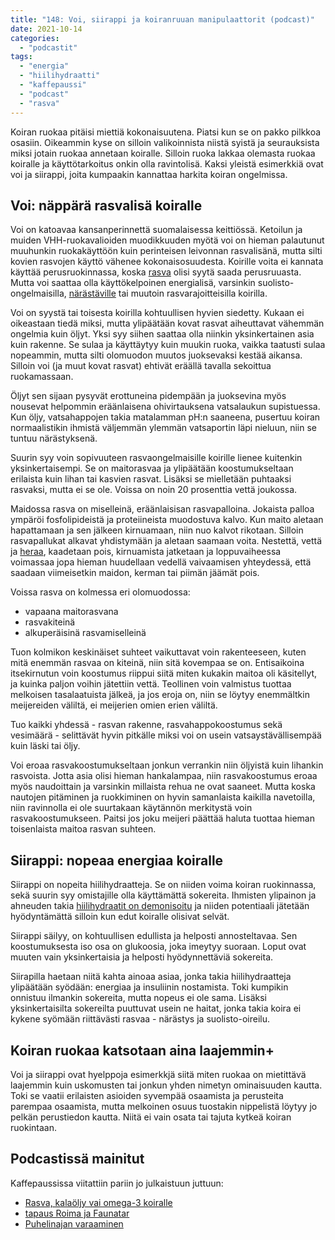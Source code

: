 ```yaml
---
title: "148: Voi, siirappi ja koiranruuan manipulaattorit (podcast)"
date: 2021-10-14
categories: 
  - "podcastit"
tags: 
  - "energia"
  - "hiilihydraatti"
  - "kaffepaussi"
  - "podcast"
  - "rasva"
---
```


Koiran ruokaa pitäisi miettiä kokonaisuutena. Piatsi kun se on pakko pilkkoa osasiin. Oikeammin kyse on silloin valikoinnista niistä syistä ja seurauksista miksi jotain ruokaa annetaan koiralle. Silloin ruoka lakkaa olemasta ruokaa koiralle ja käyttötarkoitus onkin olla ravintolisä. Kaksi yleistä esimerkkiä ovat voi ja siirappi, joita kumpaakin kannattaa harkita koiran ongelmissa.

<!--more-->

## Voi: näppärä rasvalisä koiralle

Voi on katoavaa kansanperinnettä suomalaisessa keittiössä. Ketoilun ja muiden VHH-ruokavalioiden muodikkuuden myötä voi on hieman palautunut muuhunkin ruokakäyttöön kuin perinteisen leivonnan rasvalisänä, mutta silti kovien rasvojen käyttö vähenee kokonaisosuudesta. Koirille voita ei kannata käyttää perusruokinnassa, koska [rasva](https://www.katiska.eu/tieto/rasvat/rasva-ruokinnassa/) olisi syytä saada perusruuasta. Mutta voi saattaa olla käyttökelpoinen energialisä, varsinkin suolisto-ongelmaisilla, [närästäville](https://www.katiska.eu/tieto/kurssit/koiran-narastys/) tai muutoin rasvarajoitteisilla koirilla.

Voi on syystä tai toisesta koirilla kohtuullisen hyvien siedetty. Kukaan ei oikeastaan tiedä miksi, mutta ylipäätään kovat rasvat aiheuttavat vähemmän ongelmia kuin öljyt. Yksi syy siihen saattaa olla niinkin yksinkertainen asia kuin rakenne. Se sulaa ja käyttäytyy kuin muukin ruoka, vaikka taatusti sulaa nopeammin, mutta silti olomuodon muutos juoksevaksi kestää aikansa. Silloin voi (ja muut kovat rasvat) ehtivät eräällä tavalla sekoittua ruokamassaan.

Öljyt sen sijaan pysyvät erottuneina pidempään ja juoksevina myös nousevat helpommin eräänlaisena ohivirtauksena vatsalaukun supistuessa. Kun öljy, vatsahappojen takia matalamman pH:n saaneena, pusertuu koiran normaalistikin ihmistä väljemmän ylemmän vatsaportin läpi nieluun, niin se tuntuu närästyksenä.

Suurin syy voin sopivuuteen rasvaongelmaisille koirille lienee kuitenkin yksinkertaisempi. Se on maitorasvaa ja ylipäätään koostumukseltaan erilaista kuin lihan tai kasvien rasvat. Lisäksi se mielletään puhtaaksi rasvaksi, mutta ei se ole. Voissa on noin 20 prosenttia vettä joukossa.

Maidossa rasva on miselleinä, eräänlaisisan rasvapalloina. Jokaista palloa ympäröi fosfolipideistä ja proteiineista muodostuva kalvo. Kun maito aletaan hapattamaan ja sen jälkeen kirnuamaan, niin nuo kalvot rikotaan. Silloin rasvapallukat alkavat yhdistymään ja aletaan saamaan voita. Nestettä, vettä ja [heraa](https://www.katiska.eu/tieto/koira-raakaruokinta-raaka-aineet/maito/), kaadetaan pois, kirnuamista jatketaan ja loppuvaiheessa voimassaa jopa hieman huudellaan vedellä vaivaamisen yhteydessä, että saadaan viimeisetkin maidon, kerman tai piimän jäämät pois.

Voissa rasva on kolmessa eri olomuodossa:

- vapaana maitorasvana
- rasvakiteinä
- alkuperäisinä rasvamiselleinä

Tuon kolmikon keskinäiset suhteet vaikuttavat voin rakenteeseen, kuten mitä enemmän rasvaa on kiteinä, niin sitä kovempaa se on. Entisaikoina itsekirnutun voin koostumus riippui siitä miten kukakin maitoa oli käsitellyt, ja kuinka paljon voihin jätettiin vettä. Teollinen voin valmistus tuottaa melkoisen tasalaatuista jälkeä, ja jos eroja on, niin se löytyy enemmältkin meijereiden väliltä, ei meijerien omien erien väliltä.

Tuo kaikki yhdessä - rasvan rakenne, rasvahappokoostumus sekä vesimäärä - selittävät hyvin pitkälle miksi voi on usein vatsaystävällisempää kuin läski tai öljy.

Voi eroaa rasvakoostumukseltaan jonkun verrankin niin öljyistä kuin lihankin rasvoista. Jotta asia olisi hieman hankalampaa, niin rasvakoostumus eroaa myös naudoittain ja varsinkin millaista rehua ne ovat saaneet. Mutta koska nautojen pitäminen ja ruokkiminen on hyvin samanlaista kaikilla navetoilla, niin ravinnolla ei ole suurtakaan käytännön merkitystä voin rasvakoostumukseen. Paitsi jos joku meijeri päättää haluta tuottaa hieman toisenlaista maitoa rasvan suhteen.

## Siirappi: nopeaa energiaa koiralle

Siirappi on nopeita hiilihydraatteja. Se on niiden voima koiran ruokinnassa, sekä suurin syy omistajille olla käyttämättä sokereita. Ihmisten ylipainon ja ahneuden takia [hiilihydraatit on demonisoitu](https://www.katiska.eu/tieto/ravitsemus/miksi-hiilihydraatit-ovat-pahoja-koiralle/) ja niiden potentiaali jätetään hyödyntämättä silloin kun edut koiralle olisivat selvät.

Siirappi säilyy, on kohtuullisen edullista ja helposti annosteltavaa. Sen koostumuksesta iso osa on glukoosia, joka imeytyy suoraan. Loput ovat muuten vain yksinkertaisia ja helposti hyödynnettäviä sokereita.

Siirapilla haetaan niitä kahta ainoaa asiaa, jonka takia hiilihydraatteja ylipäätään syödään: energiaa ja insuliinin nostamista. Toki kumpikin onnistuu ilmankin sokereita, mutta nopeus ei ole sama. Lisäksi yksinkertaisilta sokereilta puuttuvat usein ne haitat, jonka takia koira ei kykene syömään riittävästi rasvaa - närästys ja suolisto-oireilu.

## Koiran ruokaa katsotaan aina laajemmin+

Voi ja siirappi ovat hyelppoja esimerkkjä siitä miten ruokaa on mietittävä laajemmin kuin uskomusten tai jonkun yhden nimetyn ominaisuuden kautta. Toki se vaatii erilaisten asioiden syvempää osaamista ja perusteita parempaa osaamista, mutta melkoinen osuus tuostakin nippelistä löytyy jo pelkän perustiedon kautta. Niitä ei vain osata tai tajuta kytkeä koiran ruokintaan.

## Podcastissä mainitut

Kaffepaussissa viitattiin pariin jo julkaistuun juttuun:

- [Rasva, kalaöljy vai omega-3 koiralle](https://www.katiska.eu/tieto/podcastit-vlog/104-koiralle-kalaoljy-omega-kapseli-vai-lihaa/)
- [tapaus Roima ja Faunatar](https://foorumi.katiska.eu/t/faunatar-roima-lihapullat-kana-500g/1348)
- [Puhelinajan varaaminen](https://store.katiska.info/tuote/puhelinneuvonta/)
